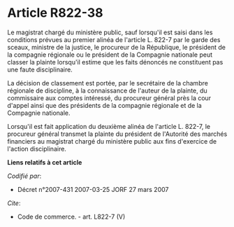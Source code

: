 # Article R822-38

Le magistrat chargé du ministère public, sauf lorsqu'il est saisi dans les conditions prévues au premier alinéa de l'article
L. 822-7 par le garde des sceaux, ministre de la justice, le procureur de la République, le président de la compagnie
régionale ou le président de la Compagnie nationale peut classer la plainte lorsqu'il estime que les faits dénoncés ne
constituent pas une faute disciplinaire.

La décision de classement est portée, par le secrétaire de la chambre régionale de discipline, à la connaissance de l'auteur
de la plainte, du commissaire aux comptes intéressé, du procureur général près la cour d'appel ainsi que des présidents de la
compagnie régionale et de la Compagnie nationale.

Lorsqu'il est fait application du deuxième alinéa de l'article L. 822-7, le procureur général transmet la plainte du
président de l'Autorité des marchés financiers au magistrat chargé du ministère public aux fins d'exercice de l'action
disciplinaire.

**Liens relatifs à cet article**

_Codifié par_:

  - Décret n°2007-431 2007-03-25 JORF 27 mars 2007

_Cite_:

  - Code de commerce. - art. L822-7 (V)
